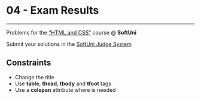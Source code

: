 ﻿# 04 - Exam Results
------
Problems for the [“HTML and CSS”](#) course @ **SoftUni**

Submit your solutions in the [SoftUni Judge System](https://judge.softuni.bg/Contests/#!/List/ByCategory/165/HTML-and-CSS)

## Constraints
* Change the title
* Use **table**, **thead**, **tbody** and **tfoot** tags
* Use a **colspan** attribute where is needed

